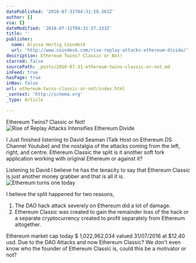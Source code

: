 ```yaml
---
datePublished: '2016-07-31T04:31:59.363Z'
author: []
via: {}
dateModified: '2016-07-31T04:31:37.333Z'
title: ''
publisher:
  name: Alyssa Hertig Coindesk
  url: 'http://www.coindesk.com/rise-replay-attacks-ethereum-divide/'
description: Ethereum Twins? Classic or Not!
starred: false
sourcePath: _posts/2016-07-31-ethereum-twins-classic-or-not.md
inFeed: true
hasPage: true
inNav: false
url: ethereum-twins-classic-or-not/index.html
_context: 'http://schema.org'
_type: Article

---
```

Ethereum Twins? Classic or Not!
![Rise of Replay Attacks Intensifies Ethereum Divide](https://the-grid-user-content.s3-us-west-2.amazonaws.com/1a92f712-3251-4901-b2bc-3a57eb4cebfc.jpg)

I Just finished listening to David Seaman (Talk Host on Ethereum DS Channel Youtube) and the nostalgia of the attacks coming from the left, right, and centre. Ethereum Classic the split is it another soft fork application working with original Ethereum or against it?

Listening to David I believe he has the tenacity to say that Ethereum Classic is just another money grabber and that is all it is.
![Ethereum turns one today](https://the-grid-user-content.s3-us-west-2.amazonaws.com/effa5b2a-298d-494b-873d-55e8601a7fc4.png)

I believe the split happened for two reasons,

1. The DAO hack attack severely on Ethereum did a lot of damage. 
2. Ethereum Classic was created to gain the remainder loss of the hack or a separate cryptocurrency created to profit separately from Ethereum altogether.

Ethereum market cap today $ 1,022,962,034 valued 31/07/2016 at $12.40 usd. Due to the DAO Attacks and now Ethereum Classic? We don't even know who the founder of Ethereum Classic is, could this be a motivator or not?
